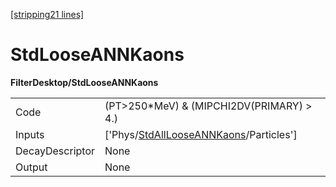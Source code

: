 [\[stripping21 lines\]](../stripping21-index.md)

# StdLooseANNKaons

**FilterDesktop/StdLooseANNKaons**

|                 |                                                                                                   |
|-----------------|---------------------------------------------------------------------------------------------------|
| Code            | (PT\>250\*MeV) & (MIPCHI2DV(PRIMARY) \> 4.)                                                       |
| Inputs          | \['Phys/[StdAllLooseANNKaons](../commonparticles/stripping21-stdalllooseannkaons.md)/Particles'\] |
| DecayDescriptor | None                                                                                              |
| Output          | None                                                                                              |
